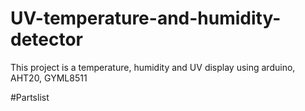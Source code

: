 # UV-temperature-and-humidity-detector
This project is a temperature, humidity and UV display using arduino, AHT20, GYML8511



#Partslist
